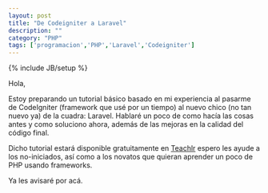 ```yaml
---
layout: post
title: "De Codeigniter a Laravel"
description: ""
category: "PHP"
tags: ['programacion','PHP','Laravel','Codeigniter']
---
```

{% include JB/setup %}

Hola,

Estoy preparando un tutorial básico basado en mi experiencia al pasarme de CodeIgniter (framework que usé por un tiempo) al nuevo chico (no tan nuevo ya) de la cuadra: Laravel. Hablaré un poco de como hacía las cosas antes y como soluciono ahora, además de las mejoras en la calidad del código final.

Dicho tutorial estará disponible gratuitamente en [Teachlr](http://Teachlr.com/ "Teachlr") espero les ayude a los no-iniciados, así como a los novatos que quieran aprender un poco de PHP usando frameworks.

Ya les avisaré por acá.